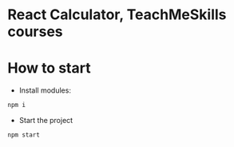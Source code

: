 # React Calculator, TeachMeSkills courses

# How to start
- Install modules:
```bash
npm i
```
- Start the project
```bash
npm start
```

